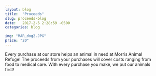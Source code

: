 ```yaml
---
layout: blog
title:  "Proceeds"
slug: proceeds-blog
date:   2017-2-5 2:28:59 -0500
categories: blog

img: "MAR_dog2.JPG"
price: "20"
---
```

Every purchase at our store helps an animal in need at Morris Animal Refuge! The proceeds from your purchases will cover costs ranging from food to medical care. With every purchase you make, we put our animals first!
